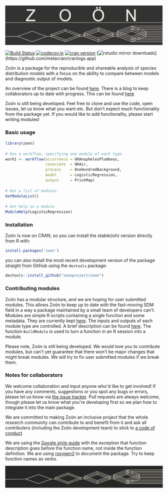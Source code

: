 ![Zoon banner](https://github.com/zoonproject/blog/blob/master/zoon_top.png)

[![Build Status](https://travis-ci.org/zoonproject/zoon.svg)](https://travis-ci.org/zoonproject/zoon)
[![codecov.io](https://codecov.io/github/zoonproject/zoon/coverage.svg?branch=master)](https://codecov.io/github/zoonproject/zoon?branch=master)
[![cran version](http://www.r-pkg.org/badges/version/zoon)](http://cran.rstudio.com/web/packages/zoon) 
[![rstudio mirror downloads](http://cranlogs.r-pkg.org/badges/zoon?)](https://github.com/metacran/cranlogs.app)

Zoön is a package for the reproducible and shareable analysis of species distribution models with a focus on the ability to compare between models and diagnostic output of models.

An overview of the project can be found [here](http://www.2020science.net/research/species-distribution-modelling).
There is a blog to keep collaborators up to date with progress. This can be found [here](http://zoonproject.wordpress.com)

Zoön is still being developed. Feel free to clone and use the code, open issues, let us know what you want etc. But don't expect much functionality from the package yet. If you would like to add functionality, please start writing modules!

### Basic usage

```r
library(zoon)

# Run a workflow, specifying one module of each type.
work1 <- workflow(occurrence = UKAnophelesPlumbeus,
                  covariate  = UKAir,
                  process    = OneHundredBackground,
                  model      = LogisticRegression,
                  output     = PrintMap)

# Get a list of modules
GetModuleList()

# Get help on a module
ModuleHelp(LogisticRegression)
```


### Installation

Zoön is now on CRAN, so you can install the stable(ish) version directly from R with:

```r
install.packages('zoon')
```

you can also install the most recent development version of the package straight from GitHub using the `devtools` package:

```r
devtools::install_github("zoonproject/zoon")
```

### Contributing modules

Zoön has a modular structure, and we are hoping for user submitted modules. This allows Zoön to keep up to date with the fast-moving SDM field in a way a package maintained by a small team of developers can't. Modules are simple R scripts containing a single function and some metadata. They are currently kept [here](https://github.com/zoonproject/modules). The inputs and outputs of each module type are controlled. A brief description can be found [here](https://rawgit.com/zoonproject/zoon/master/inst/doc/Module_IO_for_devs.html). The function `BuildModule` is used to turn a function in an R session into a module. 

Please note, Zoön is still being developed. We would love you to contribute modules, but can't yet guarantee that there won't be major changes that might break modules. We will try to fix user submitted modules if we break them. 


### Notes for collaborators

We welcome collaboration and input anyone who'd like to get involved!
If you have any comments, suggestions or you spot any bugs or errors, please let us know via [the issue tracker](https://github.com/zoonproject/zoon/issues).
Pull requests are always welcome, though please let us know what you're developing first so we plan how to integrate it into the main package. 

We are committed to making Zoön an inclusive project that the whole research community can contribute to and benefit from it and ask all contributers (including the Zoön development team) to stick to [a code of conduct](https://github.com/zoonproject/zoon/blob/master/code_of_conduct.md)

We are using the [Google style guide](https://google-styleguide.googlecode.com/svn/trunk/Rguide.xml) with the exception that function description goes before the function name, not inside the function definition. We are using [roxygen2](http://cran.r-project.org/web/packages/roxygen2/vignettes/roxygen2.html) to document the package. Try to keep function names as verbs.


![Zoon banner](https://github.com/zoonproject/blog/blob/master/zoon.jpg)
